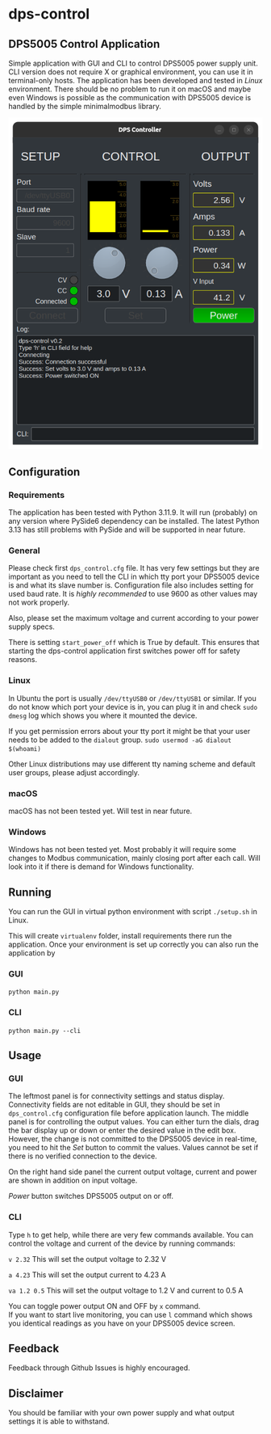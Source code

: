 # dps-control
## DPS5005 Control Application

Simple application with GUI and CLI to control DPS5005 power supply unit. CLI version does not require X or graphical 
environment, you can use it in terminal-only hosts. The application has been developed and tested in *Linux* environment.
There should be no problem to run it on macOS and maybe even Windows is possible as the communication with DPS5005
device is handled by the simple minimalmodbus library.

![](./images/dps-control-gui.png)

## Configuration
### Requirements
The application has been tested with Python 3.11.9. It will run (probably) on any version where PySide6 dependency can 
be installed. The latest Python 3.13 has still problems with PySide and will be supported in near future.

### General
Please check first `dps_control.cfg` file. It has very few settings but they are important as you need to tell the 
CLI in which tty port your DPS5005 device is and what its slave number is.  Configuration file also includes setting for used 
baud rate. It is *highly recommended* to use 9600 as other values may not work properly.

Also, please set the maximum voltage and current according to your power supply specs.

There is setting `start_power_off` which is True by default. This ensures that starting the dps-control application
first switches power off for safety reasons.

### Linux
In Ubuntu the port is usually `/dev/ttyUSB0`
or `/dev/ttyUSB1` or similar. If you do not know which port your device is in, you can plug it in and 
check `sudo dmesg` log which shows you where it mounted the device.

If you get permission errors about your tty port it might be that your user needs to be added to the `dialout` group.
`sudo usermod -aG dialout $(whoami)`

Other Linux distributions may use different tty naming scheme and default user groups, please adjust accordingly.

### macOS

macOS has not been tested yet. Will test in near future.

### Windows

Windows has not been tested yet. Most probably it will require some changes to Modbus communication, mainly closing
port after each call. Will look into it if there is demand for Windows functionality.

## Running

You can run the GUI in virtual python environment with script `./setup.sh` in Linux.

This will create `virtualenv` folder, install requirements there run the application. Once your environment is
set up correctly you can also run the application by

### GUI

`python main.py`

### CLI

`python main.py --cli`

## Usage

### GUI

The leftmost panel is for connectivity settings and status display. Connectivity fields are not editable in GUI, they 
should be set in `dps_control.cfg` configuration file before application launch. The middle panel is for controlling
the output values. You can either turn the dials, drag the bar display up or down or enter the desired value in
the edit box. However, the change is not committed to the DPS5005 device in real-time, you need to hit the *Set* button
to commit the values. Values cannot be set if there is no verified connection to the device.

On the right hand side panel the current output voltage, current and power are shown in addition on input voltage.

*Power* button switches DPS5005 output on or off. 

### CLI

Type `h` to get help, while there are very few commands available. You can control the voltage and current of the 
device by running commands:

`v 2.32` This will set the output voltage to 2.32 V

`a 4.23` This will set the output current to 4.23 A

`va 1.2 0.5` This will set the output voltage to 1.2 V and current to 0.5 A
 
You can toggle power output ON and OFF by `x` command.  
If you want to start live monitoring, you can use `l` command 
which shows you identical readings as you have on your DPS5005 device screen.

## Feedback

Feedback through Github Issues is highly encouraged. 

## Disclaimer

You should be familiar with your own power supply and what output settings it is able to withstand. 